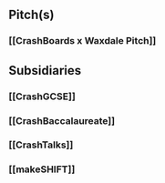 ## **Pitch(s)**
### [[CrashBoards x Waxdale Pitch]]
## **Subsidiaries**
### [[CrashGCSE]]
### [[CrashBaccalaureate]]
### [[CrashTalks]]
### [[makeSHIFT]]
##
